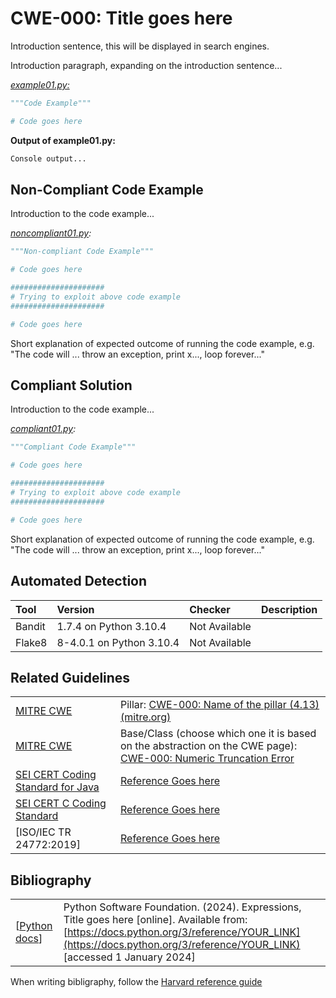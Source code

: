 # CWE-000: Title goes here

Introduction sentence, this will be displayed in search engines.

Introduction paragraph, expanding on the introduction sentence...

[*example01.py:*](example01.py)

```py
"""Code Example"""

# Code goes here
```

 **Output of example01.py:**

```bash
Console output...
```

## Non-Compliant Code Example

Introduction to the code example...

*[noncompliant01.py](noncompliant01.py):*

```python
"""Non-compliant Code Example"""

# Code goes here

#####################
# Trying to exploit above code example
#####################

# Code goes here
```

Short explanation of expected outcome of running the code example, e.g. "The code will ... throw an exception, print x..., loop forever..."

## Compliant Solution

Introduction to the code example...

*[compliant01.py](compliant01.py):*

```python
"""Compliant Code Example"""

# Code goes here

#####################
# Trying to exploit above code example
#####################

# Code goes here
```

Short explanation of expected outcome of running the code example, e.g. "The code will ... throw an exception, print x..., loop forever..."

## Automated Detection

|Tool|Version|Checker|Description|
|:---|:---|:---|:---|
|Bandit|1.7.4 on Python 3.10.4|Not Available||
|Flake8|8-4.0.1 on Python 3.10.4|Not Available||

## Related Guidelines

|||
|:---|:---|
|[MITRE CWE](http://cwe.mitre.org/)|Pillar: [CWE-000: Name of the pillar (4.13) (mitre.org)](https://cwe.mitre.org/data/definitions/000.html)|
|[MITRE CWE](http://cwe.mitre.org/)|Base/Class (choose which one it is based on the abstraction on the CWE page): [CWE-000: Numeric Truncation Error](https://cwe.mitre.org/data/definitions/000.html)|
|[SEI CERT Coding Standard for Java](https://wiki.sei.cmu.edu/confluence/display/java/SEI+CERT+Oracle+Coding+Standard+for+Java)|[Reference Goes here](http://YOUR_LINK)|
|[SEI CERT C Coding Standard](https://web.archive.org/web/20220511061752/https://wiki.sei.cmu.edu/confluence/display/c/SEI+CERT+C+Coding+Standard)|[Reference Goes here](http://YOUR_LINK)|
|[ISO/IEC TR 24772:2019]|[Reference Goes here](http://YOUR_LINK)|

## Bibliography

|||
|:---|:---|
|[[Python docs](https://docs.python.org/3/reference/expressions.html#binary-arithmetic-operations)]|Python Software Foundation. (2024). Expressions, Title goes here [online]. Available from: [https://docs.python.org/3/reference/YOUR_LINK](https://docs.python.org/3/reference/YOUR_LINK) [accessed 1 January 2024] |

When writing bibligraphy, follow the [Harvard reference guide](https://dkit.ie.libguides.com/harvard/citing-referencing)
